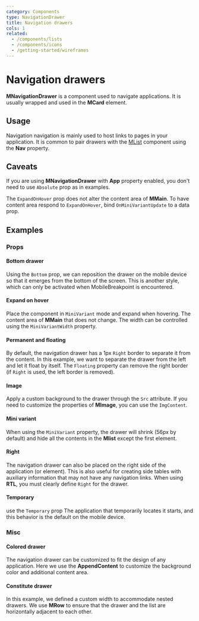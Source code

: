 ```yaml
---
category: Components
type: NavigationDrawer
title: Navigation drawers
cols: 1
related:
  - /components/lists
  - /components/icons
  - /getting-started/wireframes
---
```


# Navigation drawers

**MNavigationDrawer** is a component used to navigate applications. It is usually wrapped and used in the **MCard** element.

## Usage

Navigation navigation is mainly used to host links to pages in your application. It is common to pair drawers with
the [MList](/components/lists) component using the **Nav** property.

<navigation-drawers-usage></navigation-drawers-usage>

## Caveats

<!--alert:error-->
If you are using **MNavigationDrawer** with **App** property enabled, you don't need to use `Absolute` prop as in examples.
<!--/alert:error-->

<!--alert:info-->
The `ExpandOnHover` prop does not alter the content area of **MMain**. To have content area respond to `ExpandOnHover`, bind `OnMiniVariantUpdate` to a data prop.
<!--/alert:info-->

## Examples

### Props

#### Bottom drawer

Using the `Bottom` prop, we can reposition the drawer on the mobile device so that it emerges from the bottom of the screen. This is another style, which can only be activated when MobileBreakpoint is encountered.

<example file="" />

#### Expand on hover

Place the component in `MiniVariant` mode and expand when hovering. The content area of **MMain** that does not change.
The width can be controlled using the `MiniVariantWidth` property.

<example file="" />

#### Permanent and floating

By default, the navigation drawer has a 1px `Right` border to separate it from the content. In this example, we want to
separate the drawer from the left and let it float by itself. The `Floating` property can remove the right border (if
`Right` is used, the left border is removed).

<example file="" />

#### Image

Apply a custom background to the drawer through the `Src` attribute. If you need to customize the properties
of **MImage**, you can use the `ImgContent`.

<example file="" />

#### Mini variant

When using the `MiniVariant` property, the drawer will shrink (56px by default) and hide all the contents in the **Mlist**
except the first element.

<example file="" />

#### Right

The navigation drawer can also be placed on the right side of the application (or element). This is also useful for
creating side tables with auxiliary information that may not have any navigation links. When using **RTL**, you must clearly
define `Right` for the drawer.

<example file="" />

#### Temporary

use the `Temporary` prop The application that temporarily locates it starts, and this behavior is the default on the mobile device.

<example file="" />

### Misc

#### Colored drawer

The navigation drawer can be customized to fit the design of any application. Here we use the **AppendContent** to customize
the background color and additional content area.

<example file="" />

#### Constitute drawer

In this example, we defined a custom width to accommodate nested drawers. We use **MRow** to ensure that the drawer and
the list are horizontally adjacent to each other.

<example file="" />